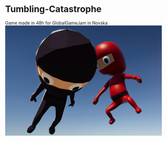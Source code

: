# Tumbling-Catastrophe
Game made in 48h for GlobalGameJam in Novska
![Alt GameScreenshot](https://github.com/RomanROX/Tumbling-Catastrophe/blob/main/ReadMe/image.png)
